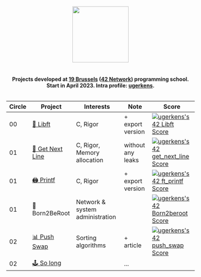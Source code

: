 <h1 align="center">
	<a href="https://campus19.be/">
		<img  width="150" src="https://github.com/ulyssegerkens/42-Cursus/assets/99326326/2eb721b3-5b33-4703-9922-684aadbbdc76">
	</a>
</h1>

<p align="center">
	<b>
		<br>
		Projects developed at <a href="https://campus19.be/">19 Brussels</a> (<a href="https://www.42network.org/">42 Network</a>) programming school.
		<br>
		Start in April 2023. Intra profile: <a href="https://profile.intra.42.fr/users/ugerkens">ugerkens</a>.
		<br><br>
	</b>
</p>

<table align="center">
	<thead>
		<tr>
			<th>Circle</th>
			<th>Project</th>
			<th>Interests</th>
			<th>Note</th>
			<th>Score</th>
		</tr>
	</thead>
  <tbody>
    <tr>
      <td>00</td>
      <td><a href="https://github.com/ulyssegerkens/libft">🧰 Libft</a></td>
      <td>C, Rigor</td>
	  <td>+ export version</td>
      <td><a href="https://github.com/JaeSeoKim/badge42"><img src="https://badge42.vercel.app/api/v2/clko9gj46004008mm4p1bl1xk/project/3054001" alt="ugerkens's 42 Libft Score" /></a></td>
    </tr>
    <tr>
      <td>01</td>
      <td><a href="https://github.com/ulyssegerkens/get_next_line">📃 Get Next Line</a></td>
      <td>C, Rigor, Memory allocation</td>
	  <td>without any leaks</td>
      <td><a href="https://github.com/JaeSeoKim/badge42"><img src="https://badge42.vercel.app/api/v2/clko9gj46004008mm4p1bl1xk/project/3063182" alt="ugerkens's 42 get_next_line Score" /></a></td>
    </tr>
    <tr>
      <td>01</td>
      <td><a href="https://github.com/ulyssegerkens/printf">🖨️ Printf</a></td>
      <td>C, Rigor</td>
	  <td>+ export version</td>
      <td><a href="https://github.com/JaeSeoKim/badge42"><img src="https://badge42.vercel.app/api/v2/clko9gj46004008mm4p1bl1xk/project/3063181" alt="ugerkens's 42 ft_printf Score" /></a></td>
    </tr>
    <tr>
      <td>01</td>
      <td>💾 Born2BeRoot</td>
      <td>Network & system administration</td>
	  <td></td>
      <td><a href="https://github.com/JaeSeoKim/badge42"><img src="https://badge42.vercel.app/api/v2/clko9gj46004008mm4p1bl1xk/project/3064942" alt="ugerkens's 42 Born2beroot Score" /></a></td>
    </tr>
    <tr>
      <td>02</td>
      <td><a href="https://github.com/ulyssegerkens/push_swap">📊 Push Swap</a></td>
      <td>Sorting algorithms</td>
	  <td>+ article</td>
      <td><a href="https://github.com/JaeSeoKim/badge42"><img src="https://badge42.vercel.app/api/v2/clko9gj46004008mm4p1bl1xk/project/3120261" alt="ugerkens's 42 push_swap Score" /></a></td>
    </tr>
	<tr>
      <td>02</td>
      <td><a href="https://github.com/ulyssegerkens/push_swap">🕹️ So long</a></td>
      <td></td>
	  <td>...</td>
      <td></td>
    </tr>
  </tbody>
</table>
